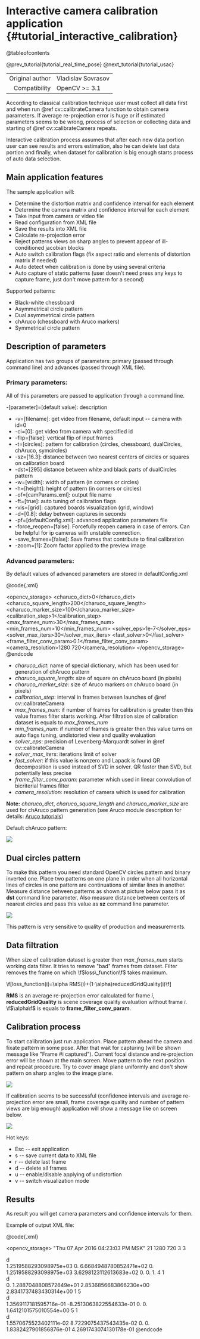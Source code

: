 Interactive camera calibration application {#tutorial_interactive_calibration}
==============================

@tableofcontents

@prev_tutorial{tutorial_real_time_pose}
@next_tutorial{tutorial_usac}

|    |    |
| -: | :- |
| Original author | Vladislav Sovrasov |
| Compatibility | OpenCV >= 3.1 |


According to classical calibration technique user must collect all data first and when run @ref cv::calibrateCamera function
to obtain camera parameters. If average re-projection error is huge or if estimated parameters seems to be wrong, process of
selection or collecting data and starting of @ref cv::calibrateCamera repeats.

Interactive calibration process assumes that after each new data portion user can see results and errors estimation, also
he can delete last data portion and finally, when dataset for calibration is big enough starts process of auto data selection.

Main application features
------

The sample application will:

-   Determine the distortion matrix and confidence interval for each element
-   Determine the camera matrix and confidence interval for each element
-   Take input from camera or video file
-   Read configuration from XML file
-   Save the results into XML file
-   Calculate re-projection error
-   Reject patterns views on sharp angles to prevent appear of ill-conditioned jacobian blocks
-   Auto switch calibration flags (fix aspect ratio and elements of distortion matrix if needed)
-   Auto detect when calibration is done by using several criteria
-   Auto capture of static patterns (user doesn't need press any keys to capture frame, just don't move pattern for a second)

Supported patterns:

-   Black-white chessboard
-   Asymmetrical circle pattern
-   Dual asymmetrical circle pattern
-   chAruco (chessboard with Aruco markers)
-   Symmetrical circle pattern

Description of parameters
------

Application has two groups of parameters: primary (passed through command line) and advances (passed through XML file).

### Primary parameters:

All of this parameters are passed to application through a command line.

-[parameter]=[default value]: description

-  -v=[filename]: get video from filename, default input -- camera with id=0
-  -ci=[0]: get video from camera with specified id
-  -flip=[false]: vertical flip of input frames
-  -t=[circles]: pattern for calibration (circles, chessboard, dualCircles, chAruco, symcircles)
-  -sz=[16.3]: distance between two nearest centers of circles or squares on calibration board
-  -dst=[295] distance between white and black parts of dualCircles pattern
-  -w=[width]: width of pattern (in corners or circles)
-  -h=[height]: height of pattern (in corners or circles)
-  -of=[camParams.xml]: output file name
-  -ft=[true]: auto tuning of calibration flags
-  -vis=[grid]: captured boards visualization (grid, window)
-  -d=[0.8]: delay between captures in seconds
-  -pf=[defaultConfig.xml]: advanced application parameters file
-  -force_reopen=[false]: Forcefully reopen camera in case of errors. Can be helpful for ip cameras with unstable connection.
-  -save_frames=[false]: Save frames that contribute to final calibration
-  -zoom=[1]: Zoom factor applied to the preview image

### Advanced parameters:

By default values of advanced parameters are stored in defaultConfig.xml

@code{.xml}
<?xml version="1.0"?>
<opencv_storage>
<charuco_dict>0</charuco_dict>
<charuco_square_length>200</charuco_square_length>
<charuco_marker_size>100</charuco_marker_size>
<calibration_step>1</calibration_step>
<max_frames_num>30</max_frames_num>
<min_frames_num>10</min_frames_num>
<solver_eps>1e-7</solver_eps>
<solver_max_iters>30</solver_max_iters>
<fast_solver>0</fast_solver>
<frame_filter_conv_param>0.1</frame_filter_conv_param>
<camera_resolution>1280 720</camera_resolution>
</opencv_storage>
@endcode

-  *charuco_dict*: name of special dictionary, which has been used for generation of chAruco pattern
-  *charuco_square_length*: size of square on chAruco board (in pixels)
-  *charuco_marker_size*: size of Aruco markers on chAruco board (in pixels)
-  *calibration_step*: interval in frames between launches of @ref cv::calibrateCamera
-  *max_frames_num*: if number of frames for calibration is greater then this value frames filter starts working.
After filtration size of calibration dataset is equals to *max_frames_num*
-  *min_frames_num*: if number of frames is greater then this value turns on auto flags tuning, undistorted view and quality evaluation
-  *solver_eps*: precision of Levenberg-Marquardt solver in @ref cv::calibrateCamera
-  *solver_max_iters*: iterations limit of solver
-  *fast_solver*: if this value is nonzero and Lapack is found QR decomposition is used instead of SVD in solver.
QR faster than SVD, but potentially less precise
-  *frame_filter_conv_param*: parameter which used in linear convolution of bicriterial frames filter
-  *camera_resolution*: resolution of camera which is used for calibration

**Note:** *charuco_dict*, *charuco_square_length* and *charuco_marker_size* are used for chAruco pattern generation
(see Aruco module description for details: [Aruco tutorials](https://github.com/opencv/opencv_contrib/tree/4.x/modules/aruco/tutorials))

Default chAruco pattern:

![](images/charuco_board.png)

Dual circles pattern
------

To make this pattern you need standard OpenCV circles pattern and binary inverted one.
Place two patterns on one plane in order when all horizontal lines of circles in one pattern are
 continuations of similar lines in another.
Measure distance between patterns as shown at picture below pass it as **dst** command line parameter. Also measure distance between centers of nearest circles and pass
this value as **sz** command line parameter.

![](images/dualCircles.jpg)

This pattern is very sensitive to quality of production and measurements.


Data filtration
------
When size of calibration dataset is greater then *max_frames_num* starts working
data filter. It tries to remove "bad" frames from dataset. Filter removes the frame
 on which \f$loss\_function\f$ takes maximum.

\f[loss\_function(i)=\alpha RMS(i)+(1-\alpha)reducedGridQuality(i)\f]

**RMS** is an average re-projection error calculated for frame *i*, **reducedGridQuality**
 is scene coverage quality evaluation without frame *i*. \f$\alpha\f$ is equals to
 **frame_filter_conv_param**.


Calibration process
------

To start calibration just run application. Place pattern ahead the camera and fixate pattern in some pose.
After that wait for capturing (will be shown message like "Frame #i captured").
Current focal distance and re-projection error will be shown at the main screen. Move pattern to the next position  and repeat procedure. Try to cover image plane
uniformly and don't show pattern on sharp angles to the image plane.

![](images/screen_charuco.jpg)

If calibration seems to be successful (confidence intervals and average re-projection
 error are small, frame coverage quality and number of pattern views are big enough)
  application will show a message like on screen below.


![](images/screen_finish.jpg)

Hot keys:

- Esc -- exit application
- s -- save current data to XML file
- r -- delete last frame
- d -- delete all frames
- u -- enable/disable applying of undistortion
- v -- switch visualization mode

Results
------

As result you will get camera parameters and confidence intervals for them.

Example of output XML file:

@code{.xml}
<?xml version="1.0"?>
<opencv_storage>
<calibrationDate>"Thu 07 Apr 2016 04:23:03 PM MSK"</calibrationDate>
<framesCount>21</framesCount>
<cameraResolution>
  1280 720</cameraResolution>
<cameraMatrix type_id="opencv-matrix">
  <rows>3</rows>
  <cols>3</cols>
  <dt>d</dt>
  <data>
    1.2519588293098975e+03 0. 6.6684948780852471e+02 0.
    1.2519588293098975e+03 3.6298123112613683e+02 0. 0. 1.</data></cameraMatrix>
<cameraMatrix_std_dev type_id="opencv-matrix">
  <rows>4</rows>
  <cols>1</cols>
  <dt>d</dt>
  <data>
    0. 1.2887048808572649e+01 2.8536856683866230e+00
    2.8341737483430314e+00</data></cameraMatrix_std_dev>
<dist_coeffs type_id="opencv-matrix">
  <rows>1</rows>
  <cols>5</cols>
  <dt>d</dt>
  <data>
    1.3569117181595716e-01 -8.2513063822554633e-01 0. 0.
    1.6412101575010554e+00</data></dist_coeffs>
<dist_coeffs_std_dev type_id="opencv-matrix">
  <rows>5</rows>
  <cols>1</cols>
  <dt>d</dt>
  <data>
    1.5570675523402111e-02 8.7229075437543435e-02 0. 0.
    1.8382427901856876e-01</data></dist_coeffs_std_dev>
<avg_reprojection_error>4.2691743074130178e-01</avg_reprojection_error>
</opencv_storage>
@endcode
